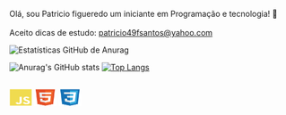 
Olá, sou Patricio figueredo um iniciante em Programação e tecnologia! 👋 <br>  
Aceito dicas de estudo: patricio49fsantos@yahoo.com 


![Estatísticas GitHub de Anurag](https://github-readme-stats.vercel.app/api?username=patric49&show_icons=true&theme=dark)

![Anurag's GitHub stats](https://github-readme-stats.vercel.app/api?username=patric49&theme=dark&show_icons=true) [![Top Langs](https://github-readme-stats.vercel.app/api/top-langs/?username=patric49&layout=compact)](https://github.com/anuraghazra/github-readme-stats) 


<div style="display: inline_block"><br>
  <img align="center" alt="Js" height="30" width="40" src="https://raw.githubusercontent.com/devicons/devicon/master/icons/javascript/javascript-plain.svg"> 
  <img align="center" alt="HTML" height="30" width="40" src="https://raw.githubusercontent.com/devicons/devicon/master/icons/html5/html5-original.svg">
  <img align="center" alt="CSS" height="30" width="40" src="https://raw.githubusercontent.com/devicons/devicon/master/icons/css3/css3-original.svg"> 
</div>       
